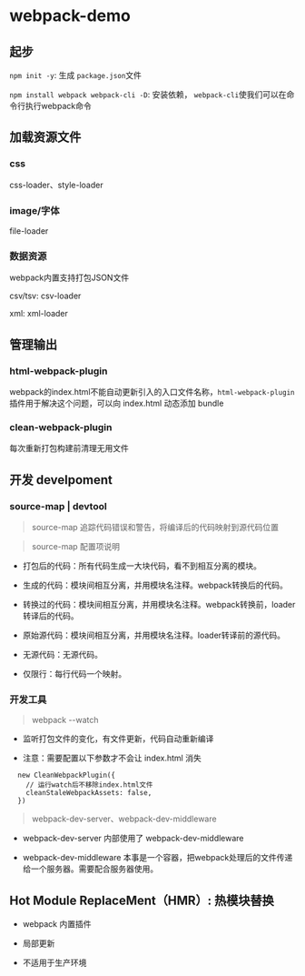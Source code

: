 # webpack-demo

## 起步

`npm init -y`: 生成 `package.json`文件

`npm install webpack webpack-cli -D`: 安装依赖， `webpack-cli`使我们可以在命令行执行webpack命令


## 加载资源文件

### css

css-loader、style-loader

### image/字体

file-loader

### 数据资源

webpack内置支持打包JSON文件

csv/tsv: csv-loader

xml: xml-loader


## 管理输出

### html-webpack-plugin

webpack的index.html不能自动更新引入的入口文件名称，`html-webpack-plugin`插件用于解决这个问题，可以向 index.html 动态添加 bundle


### clean-webpack-plugin

每次重新打包构建前清理无用文件


## 开发 develpoment

### source-map | devtool

> source-map 追踪代码错误和警告，将编译后的代码映射到源代码位置

> source-map 配置项说明

- 打包后的代码：所有代码生成一大块代码，看不到相互分离的模块。

- 生成的代码：模块间相互分离，并用模块名注释。webpack转换后的代码。

- 转换过的代码：模块间相互分离，并用模块名注释。webpack转换前，loader转译后的代码。

- 原始源代码：模块间相互分离，并用模块名注释。loader转译前的源代码。

- 无源代码：无源代码。

- 仅限行：每行代码一个映射。


### 开发工具

> webpack --watch

- 监听打包文件的变化，有文件更新，代码自动重新编译

- 注意：需要配置以下参数才不会让 index.html 消失

```
  new CleanWebpackPlugin({
    // 运行watch后不移除index.html文件
    cleanStaleWebpackAssets: false,
  })
```

> webpack-dev-server、webpack-dev-middleware

- webpack-dev-server 内部使用了 webpack-dev-middleware

- webpack-dev-middleware 本事是一个容器，把webpack处理后的文件传递给一个服务器。需要配合服务器使用。


## Hot Module ReplaceMent（HMR）: 热模块替换

- webpack 内置插件

- 局部更新

- 不适用于生产环境

